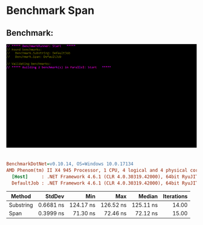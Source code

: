 ﻿# Benchmark Span

## Benchmark:

![benchmark](benchmark.gif)

``` ini

BenchmarkDotNet=v0.10.14, OS=Windows 10.0.17134
AMD Phenom(tm) II X4 945 Processor, 1 CPU, 4 logical and 4 physical cores
  [Host]     : .NET Framework 4.6.1 (CLR 4.0.30319.42000), 64bit RyuJIT-v4.7.3132.0
  DefaultJob : .NET Framework 4.6.1 (CLR 4.0.30319.42000), 64bit RyuJIT-v4.7.3132.0


```
|    Method |    StdDev |       Min |       Max |    Median | Iterations |
|---------- |----------:|----------:|----------:|----------:|-----------:|
| Substring | 0.6681 ns | 124.17 ns | 126.52 ns | 125.11 ns |      14.00 |
|      Span | 0.3999 ns |  71.30 ns |  72.46 ns |  72.12 ns |      15.00 |
